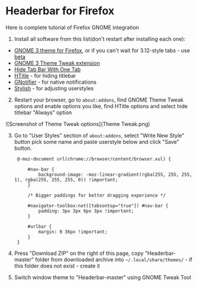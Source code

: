 # Headerbar for Firefox

Here is complete tutorial of Firefox GNOME integration

1. Install all software from this list(don't restart after installing each one):
 * [GNOME 3 theme for Firefox](https://addons.mozilla.org/firefox/addon/adwaita/), or if you can't wait for 3.12-style tabs - use [beta](https://github.com/gnome-integration-team/firefox-gnome/issues/241)
 * [GNOME 3 Theme Tweak extension](https://addons.mozilla.org/firefox/addon/gnome-theme-tweak/)
 * [Hide Tab Bar With One Tab](https://addons.mozilla.org/en-US/firefox/addon/hide-tab-bar-with-one-tab/)
 * [HTitle](https://addons.mozilla.org/firefox/addon/htitle/) - for hiding titlebar
 * [GNotifier](https://addons.mozilla.org/firefox/addon/gnotifier/) - for native notifications
 * [Stylish](https://addons.mozilla.org/firefox/addon/stylish/) - for adjusting userstyles

2. Restart your browser, go to <code>about:addons</code>, find GNOME Theme Tweak options and enable options you like, find HTitle options and select hide titlebar "Always" option

![Screenshot of Theme Tweak options](Theme Tweak.png)

3. Go to "User Styles" section of <code>about:addons</code>, select "Write New Style" button pick some name and paste userstyle below and click "Save" button.

        @-moz-document url(chrome://browser/content/browser.xul) {
    
            #nav-bar {
                background-image: -moz-linear-gradient(rgba(255, 255, 255, 1), rgba(255, 255, 255, 0)) !important;
            }
    
            /* Bigger paddings for better dragging experience */
        
            #navigator-toolbox:not([tabsontop="true"]) #nav-bar {
                padding: 3px 3px 6px 3px !important;
            }
        
            #urlbar {
                margin: 0 36px !important;
            }
        }

4. Press "Download ZIP" on the right of this page, copy "Headerbar-master" folder from downloaded archive into <code>~/.local/share/themes/</code> - if this folder does not exist - create it

5. Switch window theme to "Headerbar-master" using GNOME Tweak Tool
